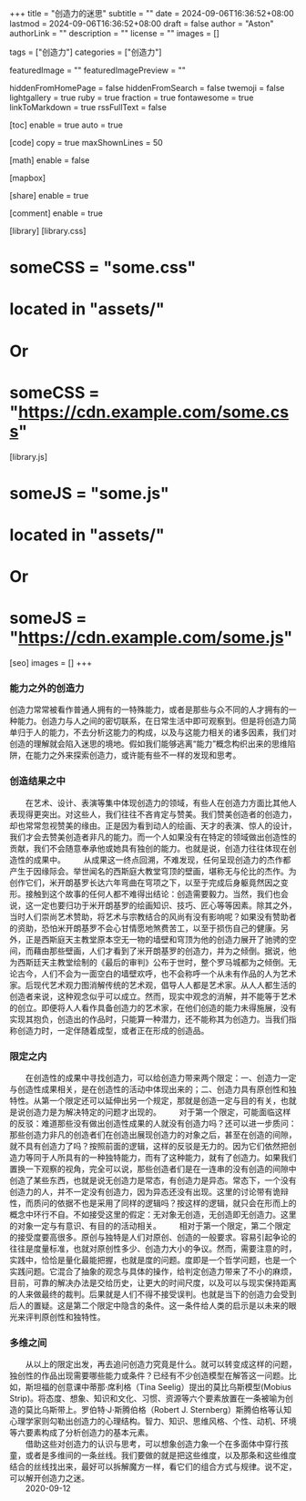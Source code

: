 +++
title = "创造力的迷思"
subtitle = ""
date = 2024-09-06T16:36:52+08:00
lastmod = 2024-09-06T16:36:52+08:00
draft = false
author = "Aston"
authorLink = ""
description = ""
license = ""
images = []

tags = ["创造力"]
categories = ["创造力"]

featuredImage = ""
featuredImagePreview = ""

hiddenFromHomePage = false
hiddenFromSearch = false
twemoji = false
lightgallery = true
ruby = true
fraction = true
fontawesome = true
linkToMarkdown = true
rssFullText = false

[toc]
  enable = true
  auto = true

[code]
  copy = true
  maxShownLines = 50

[math]
  enable = false

[mapbox]

[share]
  enable = true

[comment]
  enable = true

[library]
  [library.css]
  # someCSS = "some.css"
  # located in "assets/"
  # Or
  # someCSS = "https://cdn.example.com/some.css"
  [library.js]
  # someJS = "some.js"
  # located in "assets/"
  # Or
  # someJS = "https://cdn.example.com/some.js"

[seo]
  images = []
+++

### 能力之外的创造力

创造力常常被看作普通人拥有的一特殊能力，或者是那些与众不同的人才拥有的一种能力。创造力与人之间的密切联系，在日常生活中即可观察到。但是将创造力简单归于人的能力，不去分析这能力的构成，以及与这能力相关的诸多因素，我们对创造的理解就会陷入迷思的境地。假如我们能够逃离“能力”概念构织出来的思维陷阱，在能力之外来探索创造力，或许能有些不一样的发现和思考。

### 创造结果之中

&emsp;&emsp;在艺术、设计、表演等集中体现创造力的领域，有些人在创造力方面比其他人表现得更突出。对这些人，我们往往不吝肯定与赞美。我们赞美创造者的创造力，却也常常忽视赞美的缘由。正是因为看到动人的绘画、天才的表演、惊人的设计，我们才会去赞美创造者非凡的能力。而一个人如果没有在特定的领域做出创造性的贡献，我们不会随意奉承他或她具有独创的能力。也就是说，创造力往往体现在创造性的成果中。
&emsp;&emsp;从成果这一终点回溯，不难发现，任何呈现创造力的杰作都产生于因缘际会。举世闻名的西斯庭大教堂穹顶的壁画，堪称无与伦比的杰作。为创作它们，米开朗基罗长达六年弯曲在穹项之下，以至于完成后身躯竟然因之变形。接触到这个故事的任何人都不难得出结论：创造需要毅力。当然，我们也会说，这一定也要归功于米开朗基罗的绘画知识、技巧、匠心等等因素。除其之外，当时人们崇尚艺术赞助，将艺术与宗教结合的风尚有没有影响呢？如果没有赞助者的资助，恐怕米开朗基罗不会心甘情愿地煞费苦工，以至于损伤自己的健康。另外，正是西斯庭天主教堂原本空无一物的墙壁和穹顶为他的创造力展开了驰骋的空间，而藉由那些壁画，人们才看到了米开朗基罗的创造力，并为之倾倒。据说，他为西斯廷天主教堂绘制的《最后的审判》公布于世时，整个罗马城都为之倾倒。无论古今，人们不会为一面空白的墙壁欢呼，也不会称呼一个从未有作品的人为艺术家。后现代艺术观力图消解传统的艺术观，倡导人人都是艺术家。从人人都生活的创造者来说，这种观念似乎可以成立。然而，现实中观念的消解，并不能等于艺术的创立。即便将人人看作具备创造力的艺术家，在他们创造的能力未得施展，没有实现其抱负，创造出的作品时，只能算一种潜力，还不能称其为创造力。当我们指称创造力时，一定伴随着成型，或者正在形成的创造品。

### 限定之内

&emsp;&emsp;在创造性的成果中寻找创造力，可以给创造力带来两个限定：一、创造力一定与创造性成果相关，是在创造性的活动中体现出来的；二、创造力具有原创性和独特性。从第一个限定还可以延伸出另一个规定，那就是创造一定与目的有关，也就是说创造力是为解决特定的问题才出现的。
&emsp;&emsp;对于第一个限定，可能面临这样的反驳：难道那些没有做出创造性成果的人就没有创造力吗？还可以进一步质问：那些创造力非凡的创造者们在创造出展现创造力的对象之后，甚至在创造的间隙，就不具有创造力了吗？按照前面的逻辑，这样的反驳是无力的。因为它们依然把创造力等同于人所具有的一种独特能力，而有了这种能力，就有了创造力。如果我们置换一下观察的视角，完全可以说，那些创造者们是在一连串的没有创造的间隙中创造了某些东西，也就是说无创造力是常态，有创造力是异态。常态下，一个没有创造力的人，并不一定没有创造力，因为异态还没有出现。这里的讨论带有诡辩性，而质问的依据不也是采用了同样的逻辑吗？按这样的逻辑，就只会在形而上的概念中环行不自。不如接受这里的假定：无对象无创造，无创造即无创造力。这里的对象一定与有意识、有目的的活动相关。
&emsp;&emsp;相对于第一个限定，第二个限定的接受度要高很多。原创与独特是人们对原创、创造的一般要求。容易引起争论的往往是度量标准，也就对原创性多少、创造力大小的争议。然而，需要注意的时，实践中，恰恰是量化最能把握，也就是度的问题。度即是一个哲学问题，也是一个实践问题。它混合了抽象的观念与具体的操作，给判定创造力带来了不小的麻烦，目前，可靠的解决办法是交给历史，让更大的时间尺度，以及可以与现实保持距离的人来做最终的裁判。后果就是人们不得不接受误判。也就是当下的创造力会受到后人的置疑。这是第二个限定中隐含的条件。这一条件给人类的启示是以未来的眼光来评判原创性和独特性。

### 多维之间

&emsp;&emsp;从以上的限定出发，再去追问创造力究竟是什么。就可以转变成这样的问题，独创性的作品出现需要哪些能力或条件？已经有不少创造模型在解答这一问题。比如，斯坦福的创意课中蒂那·席利格（Tina Seelig）提出的莫比乌斯模型(Mobius Strip)。将态度、想象、知识和文化、习惯、资源等六个要素放置在一条被喻为创造的莫比乌斯带上。罗伯特·J·斯腾伯格（Robert J. Sternberg）斯腾伯格等认知心理学家则勾勒出创造力的心理结构。智力、知识、思维风格、个性、动机、环境等六要素构成了分析创造力的基本元素。<br>
&emsp;&emsp;借助这些对创造力的认识与思考，可以想象创造力象一个在多面体中穿行孩童，或者是多维间的一条丝线。我们要做的就是把这些维度，以及那条和这些维度结合的丝线找出来，最好可以拆解魔方一样，看它们的组合方式与规律。说不定，可以解开创造力之迷。<br>
&emsp;&emsp;2020-09-12